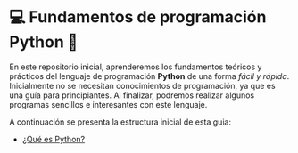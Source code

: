# 💻 Fundamentos de programación Python 🐍
En este repositorio inicial, aprenderemos los fundamentos teóricos y prácticos del lenguaje de programación **Python** de una forma _fácil y rápida_. Inicialmente no se necesitan conocimientos de programación, ya que es una guía para principiantes. Al finalizar, podremos realizar algunos programas sencillos e interesantes con este lenguaje.

A continuación se presenta la estructura inicial de esta guia:

- [¿Qué es Python?](https://github.com/JulioVictorSanchez/FundamentosPython/blob/main/IntroPython.md)
